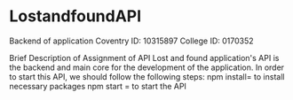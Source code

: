 # LostandfoundAPI

Backend of application 
Coventry ID: 10315897
College ID: 0170352

Brief Description of Assignment of API 
Lost and found application's API is the backend and main core for the development of the application. 
In order to start this API, we should follow the following steps:
npm install= to install necessary packages
npm start = to start the API


